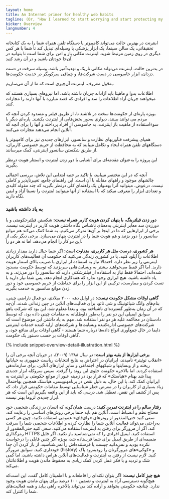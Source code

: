 ```yaml
---
layout: home
title: An Internet primer for healthy web habits
tagline: (Or, "How I learned to start worrying and start protecting my online privacy")
kicker: Overview
langnumber: 4
---
```


اينترنت در بهترین حالت می‌تواند کامپیوتر یا دستگاه تلفن همراه شما را به یک کتابخانه تحقیقاتی، یک سالن سینما، یک ابزار پزشکی یا وسیله‌ای تبديل کند تا شما با هر کس ديگری در روی زمين مرتبط شويد. اينترنت مکانی باز و امن برای شما است تا بتوانيد در آن‌جا خودتان باشيد و در آن رشد کنيد.

در بدترين حالت، اينترنت می‌‌تواند مکانی تاريک و تهديدآميز باشد، وسيله سرقت در دست دزدان، ابزار جاسوسی در دست شرکت‌ها، و چماقی سرکوبگر در خدمت حکومت‌ها.

به‌قول معروف، اينترنت آن‌چيزی است که ما از آن می‌سازيم.

اطلاعات بدوا و ماهيتا بايد آزادانه جریان داشته باشد، اما نیروهای بسياری هستند که میخواهند جريان آزاد اطلاعات را سد و افرادی که قصد مبارزه با آنها دارند را مجازات کنند.

بويژه پاره‌ای از حکومت‌ها سخت در تلاشند تا، از طریق فیلتر و مسدود کردن آنچه که مردم می توانند ببینند، ديواری به‌دور بخش‌هايی از اينترنت بکشند. پاره‌ای ديگر با سوءاستفاده از ماهيت باز اينترنت، به جاسوسی از افراد پرداخته و آنها را برای آنچه که آنلاین انجام می‌دهند مجازات می‌کنند.

همپای پيشرفت فنآوریهای نظارت و سانسور، ابزارهای جدیدی نيز برای کامپیوتر یا دستگاههای تلفن همراه ايجاد و تکامل میيابند که به محافظت از حریم خصوصی کاربران، از طریق شکستن سانسور اینترنتی، کمک میرسانند.

این پروژه را به‌عنوان مقدمه‌ای برای آشنايی با دور زدن اینترنت و استتار هويت درنظر بگيريد.

آنچه که در اين مختصر میيابيد، با تاکيد بر جنبه ابتدايی اين تلاش، بررسی اجمالی چالشهای موجود و راههای مقابله با آن است. اين راهنمای جامع، تغييرناپذير و کاملی نيست. درعوض، میتوانيد آنرا بهعنوان يک راهنمای کلی درنظر بگيريد که چند مقوله کليدی و تعدادی ابزار را معرفی میکند که با استفاده از آنها میتوانيد اينترنت را نسبتا آزاد و ایمن نگاه دارید.

<h3 class="subhed">به یاد داشته باشيد</h3>

__دور زدن فيلترينگ، با پنهان کردن هويت کاربر همراه نيست:__ شکستن فيلترحکومتی و يا دورزدن سد معابر اينترنتی به‌معنای ناشناس نگاه داشتن هويت کاربر در اينترنت نیست. برخی از ابزارهايی که ما در اينجا بر آن‌‌ها تمرکز می‌کنيم، به شما کمک می‌کند هم موانع سانسور را دور بزنيد و هم هویت شما را در اينترنت پنهان می‌سازد. برخی ديگر يکی از اين دو کار را انجام می‌دهد، اما نه هر دو را.

__هر کشوری، درست مثل هر کاربری، متفاوت است:__ اگر شما خيال داريد مقدار زيادی اطلاعات را آپلود کنيد، يا در کشوری زندگی می‌کنيد که حکومت آن فعاليت‌‌های کاربران اينترنتی را زير نظر دارد، احتمالا نياز به استفاده از ابزاری با ضريب بالای استتار هويت داريد. اما اگر فقط می‌خواهيد بیشتر به وبسايت‌هايی سربزنيد که توسط حکومت مسدود شده‌اند، احتمالا فقط نياز به استفاده از فيلترشکنی داريد که سانسور را دور می‌زند. و به یاد داشته باشید، هیچ ابزاری وجود ندارد که همه‌کاری انجام دهد، پس شما نياز داريد با تست کردن و ممارست، ترکيبی از اين ابزار را برای حفاظت از حريم خصوصی خود و دور زدن موانع سانسور به خدمت بگيريد.
            
__گاهی اوقات مشکل حکومت نیست:__ در اوایل دهه ۲۰۰۰ ميلادی، دو فعال ناراضی چینی، بنام‌های وانگ شيائونينگ و شی تائو، برای فعالیت‌های آنلاین در چین زندانی شدند. آن‌چه که در آن زمان به‌طور گسترده‌ای ناشناخته بود، و بعدا معلوم شد، اين بود که شرکت یاهو سوابق ایمیلی اين دو نفر را به‌طور داوطلبانه به مقامات چینی داده بود، که توسط دادستان در محاکمه عليه هر دو نفر استفاده شد. مهم به یاد داشتن اين موضوع است که شرکت‌های خصوصی اداره‌کننده وبسایت‌ها و شرکت‌های ارايه کننده خدمات اينترنتی دايما در حال جمع‌آوری انواع داده‌ها درباره شما هستند - گاهی اوقات برای منافع خود، و گاهی اوقات بر حسب دستور يک حکومت.


{% include snippet-overview-detail-illustration.html %}


__برخی ابزارها از بقيه بهتر است:__  در سال ۱۳۸۸ (۲۰۰۹)، در جريان آنچه برخی آن را «انقلاب توئيتر» ناميدند، ایرانیان در اعتراض به نتايج انتخابات رياست جمهوری به خیابانها ريخته و از وبسایتها و شبکههای اجتماعی و ساير ابزارهای آنلاين، برای سازماندهی استفاده کردند. اما بالاخره حکومت جلوی اين روند را گرفت. سپس سروکله ابزار جدیدی پيدا شد بهنام «هیاستک» که قرار بود در زمينه عبور از موانع حکومتی بر اينترنت به ایرانیان کمک کند. با این حال، به دلیل نقص در برنامهنویسی، هیاستک همچنين بهاحتمال زیاد بسیاری از کاربران را در معرض خطر شناسايی توسط مقامات حکومتی قرار داد، که پس از کشف اين نقص، تعطیل شد. درسی که بايد از اين واقعه بگيريم اين است که هر ابزار جدیدی لزوما بهتر نیست.

__رفتار سالم را در اينترنت تمرين کنيد:__ درست همان‌گونه که انسان در زندگی شخصی خود محتاج نظم و انضباط است، آنلاین هم بايد حتما برخی روش‌های اساسی را رعايت کند. سعی کنید حتی‌المقدور از روترهای «وای‌فای» عمومی استفاده نکنيد، چون هر کسی به‌راحتی می‌تواند فعاليت آنلاين شما را نظارت کرده و اطلاعات شخصی شما را سرقت کند. اگر از مرورگر برای رفتن به اينترنت استفاده می‌کنيد، سعی کنید حتی‌المقدور از رمزگذاری HTTPS استفاده کنيد. ایمیل افرادی را که نمی‌شناسيد باز نکنيد. اگر فايل ضميمه‌ای از طريق ايميل برای شما فرستاده شد، بويژه اگر چنين فايلی را درخواست نکرده بوديد و نمی‌دانيد چيست يا فرستنده‌اش را نمی‌شناسيد، از باز کردن آن جدا خودداری کنيد. سوابق مرورگر (history) و «کوکی»های مرورگرتان را زودبه‌زود پاک کنيد. لازم نیست از رفتن به اينترنت و فعاليت‌های آنلاين هراس داشته باشيد، اما کمی شک و تردید و با فکر عمل کردن کمک زيادی به محفوظ ماندن هويت و اطلاعاتتان می‌کند.
            
__هیچ چیز کامل نيست:__ اگر بتوان نکته‌ای را قاطعانه و با اطمينان کامل گفت، اين است‌که هیچ‌گونه دسترسی آزاد به اينترنت و تضمین ۱۰۰ درصد برای پنهان ماندن هويت وجود ندارد. چنانچه حکومتی بخواهد و اراده کند می‌تواند بالاخره راهی بيابد و همه فعاليت‌های شما را کنترل کند.